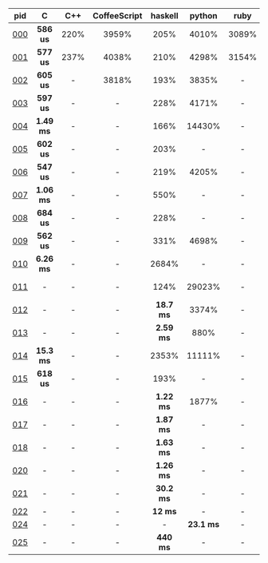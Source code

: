 pid | C | C++ | CoffeeScript | haskell | python | ruby | rust 
 :---: | :---: | :---: | :---: | :---: | :---: | :---: | :---:
[000](0/0/0) | **586 us** | 220% | 3959% | 205% | 4010% | 3089% | 278%
[001](0/0/1) | **577 us** | 237% | 4038% | 210% | 4298% | 3154% | 281%
[002](0/0/2) | **605 us** | - | 3818% | 193% | 3835% | - | 263%
[003](0/0/3) | **597 us** | - | - | 228% | 4171% | - | 278%
[004](0/0/4) | **1.49 ms** | - | - | 166% | 14430% | - | 169%
[005](0/0/5) | **602 us** | - | - | 203% | - | - | 272%
[006](0/0/6) | **547 us** | - | - | 219% | 4205% | - | 298%
[007](0/0/7) | **1.06 ms** | - | - | 550% | - | - | 196%
[008](0/0/8) | **684 us** | - | - | 228% | - | - | 247%
[009](0/0/9) | **562 us** | - | - | 331% | 4698% | - | 304%
[010](0/1/0) | **6.26 ms** | - | - | 2684% | - | - | 192%
[011](0/1/1) | - | - | - | 124% | 29023% | - | **2.15 ms**
[012](0/1/2) | - | - | - | **18.7 ms** | 3374% | - | -
[013](0/1/3) | - | - | - | **2.59 ms** | 880% | - | -
[014](0/1/4) | **15.3 ms** | - | - | 2353% | 11111% | - | -
[015](0/1/5) | **618 us** | - | - | 193% | - | - | -
[016](0/1/6) | - | - | - | **1.22 ms** | 1877% | - | -
[017](0/1/7) | - | - | - | **1.87 ms** | - | - | -
[018](0/1/8) | - | - | - | **1.63 ms** | - | - | -
[020](0/2/0) | - | - | - | **1.26 ms** | - | - | -
[021](0/2/1) | - | - | - | **30.2 ms** | - | - | -
[022](0/2/2) | - | - | - | **12 ms** | - | - | -
[024](0/2/4) | - | - | - | - | **23.1 ms** | - | -
[025](0/2/5) | - | - | - | **440 ms** | - | - | -
